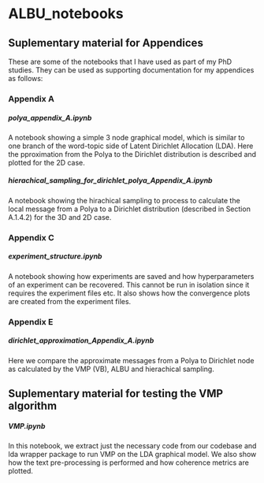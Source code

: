 # ALBU_notebooks

## Suplementary material for Appendices
These are some of the notebooks that I have used as part of my PhD studies. They can be used as supporting documentation for my appendices as follows:

### Appendix A
##### polya_appendix_A.ipynb
A notebook showing a simple 3 node graphical model, which is similar to one branch of the word-topic side of Latent Dirichlet Allocation (LDA). Here the pproximation from the Polya to the Dirichlet distribution is described and plotted for the 2D case.
##### hierachical_sampling_for_dirichlet_polya_Appendix_A.ipynb
A notebook showing the hirachical sampling to process to calculate the local message from a Polya to a Dirichlet distribution (described in Section A.1.4.2) for the 3D and 2D case.

### Appendix C
##### experiment_structure.ipynb 
A notebook showing how experiments are saved and how hyperparameters of an experiment can be recovered. This cannot be run in isolation since it requires the experiment files etc. It also shows how the convergence plots are created from the experiment files.

### Appendix E
##### dirichlet_approximation_Appendix_A.ipynb
Here we compare the approximate messages from a Polya to Dirichlet node as calculated by the VMP (VB), ALBU and hierachical sampling.

## Suplementary material for testing the VMP algorithm
##### VMP.ipynb 
In this notebook, we extract just the necessary code from our codebase and lda wrapper package to run VMP on the LDA graphical model. We also show how the text pre-processing is performed and how coherence metrics are plotted.

